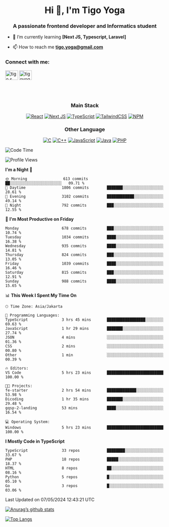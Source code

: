 <h1 align="center">Hi 👋, I'm Tigo Yoga</h1>
<h3 align="center">A passionate frontend developer and Informatics student</h3>

- 🌱 I’m currently learning **[Next JS, Typescript, Laravel]**

- 📫 How to reach me **tigo.yoga@gmail.com**

<h3 align="left">Connect with me:</h3>
<p align="left">
<a href="https://linkedin.com/in/tigo s yoga" target="blank"><img align="center" src="https://raw.githubusercontent.com/rahuldkjain/github-profile-readme-generator/master/src/images/icons/Social/linked-in-alt.svg" alt="tigo s yoga" height="30" width="40" /></a>
<a href="https://instagram.com/tigoyoga" target="blank"><img align="center" src="https://raw.githubusercontent.com/rahuldkjain/github-profile-readme-generator/master/src/images/icons/Social/instagram.svg" alt="tigoyoga" height="30" width="40" /></a>
</p>

<br/>
<br/>

<h3 align="center">Main Stack</h3>
<div align="center">
  
  <a href="">![React](https://img.shields.io/badge/react-%2320232a.svg?style=for-the-badge&logo=react&logoColor=%2361DAFB)</a>
  <a href="">![Next JS](https://img.shields.io/badge/Next-black?style=for-the-badge&logo=next.js&logoColor=white)</a>
   <a href="">![TypeScript](https://img.shields.io/badge/typescript-%23007ACC.svg?style=for-the-badge&logo=typescript&logoColor=white)</a>
  <a href="">![TailwindCSS](https://img.shields.io/badge/tailwindcss-%2338B2AC.svg?style=for-the-badge&logo=tailwind-css&logoColor=white)</a>
  <a href="">![NPM](https://img.shields.io/badge/NPM-%23000000.svg?style=for-the-badge&logo=npm&logoColor=white)</a>
</div>
<h3 align="center">Other Language</h3>
<div align="center">
  
  <a href="">![C](https://img.shields.io/badge/c-%2300599C.svg?style=for-the-badge&logo=c&logoColor=white)</a>
  <a href="">![C++](https://img.shields.io/badge/c++-%2300599C.svg?style=for-the-badge&logo=c%2B%2B&logoColor=white)</a>
  <a href="">![JavaScript](https://img.shields.io/badge/javascript-%23323330.svg?style=for-the-badge&logo=javascript&logoColor=%23F7DF1E)</a>
  <a href="">![Java](https://img.shields.io/badge/java-%23ED8B00.svg?style=for-the-badge&logo=java&logoColor=white)</a>
  <a href="">![PHP](https://img.shields.io/badge/php-%23777BB4.svg?style=for-the-badge&logo=php&logoColor=white)</a>
</div>

<!--START_SECTION:waka-->
![Code Time](http://img.shields.io/badge/Code%20Time-852%20hrs%2033%20mins-blue)

![Profile Views](http://img.shields.io/badge/Profile%20Views-0-blue)

**I'm a Night 🦉** 

```text
🌞 Morning                613 commits         ██░░░░░░░░░░░░░░░░░░░░░░░   09.71 % 
🌆 Daytime                1806 commits        ███████░░░░░░░░░░░░░░░░░░   28.61 % 
🌃 Evening                3102 commits        ████████████░░░░░░░░░░░░░   49.14 % 
🌙 Night                  792 commits         ███░░░░░░░░░░░░░░░░░░░░░░   12.55 % 
```
📅 **I'm Most Productive on Friday** 

```text
Monday                   678 commits         ███░░░░░░░░░░░░░░░░░░░░░░   10.74 % 
Tuesday                  1034 commits        ████░░░░░░░░░░░░░░░░░░░░░   16.38 % 
Wednesday                935 commits         ████░░░░░░░░░░░░░░░░░░░░░   14.81 % 
Thursday                 824 commits         ███░░░░░░░░░░░░░░░░░░░░░░   13.05 % 
Friday                   1039 commits        ████░░░░░░░░░░░░░░░░░░░░░   16.46 % 
Saturday                 815 commits         ███░░░░░░░░░░░░░░░░░░░░░░   12.91 % 
Sunday                   988 commits         ████░░░░░░░░░░░░░░░░░░░░░   15.65 % 
```


📊 **This Week I Spent My Time On** 

```text
🕑︎ Time Zone: Asia/Jakarta

💬 Programming Languages: 
TypeScript               3 hrs 45 mins       █████████████████░░░░░░░░   69.63 % 
JavaScript               1 hr 29 mins        ███████░░░░░░░░░░░░░░░░░░   27.74 % 
JSON                     4 mins              ░░░░░░░░░░░░░░░░░░░░░░░░░   01.36 % 
CSS                      2 mins              ░░░░░░░░░░░░░░░░░░░░░░░░░   00.80 % 
Other                    1 min               ░░░░░░░░░░░░░░░░░░░░░░░░░   00.39 % 

🔥 Editors: 
VS Code                  5 hrs 23 mins       █████████████████████████   100.00 % 

🐱‍💻 Projects: 
fe-starter               2 hrs 54 mins       █████████████░░░░░░░░░░░░   53.98 % 
Dicoding                 1 hr 35 mins        ███████░░░░░░░░░░░░░░░░░░   29.48 % 
gqsp-2-landing           53 mins             ████░░░░░░░░░░░░░░░░░░░░░   16.54 % 

💻 Operating System: 
Windows                  5 hrs 23 mins       █████████████████████████   100.00 % 
```

**I Mostly Code in TypeScript** 

```text
TypeScript               33 repos            ████████░░░░░░░░░░░░░░░░░   33.67 % 
PHP                      18 repos            █████░░░░░░░░░░░░░░░░░░░░   18.37 % 
HTML                     8 repos             ██░░░░░░░░░░░░░░░░░░░░░░░   08.16 % 
Python                   5 repos             █░░░░░░░░░░░░░░░░░░░░░░░░   05.10 % 
Go                       3 repos             █░░░░░░░░░░░░░░░░░░░░░░░░   03.06 % 
```




 Last Updated on 07/05/2024 12:43:21 UTC
<!--END_SECTION:waka-->

[![Anurag’s github stats](https://github-readme-stats.vercel.app/api?username=tigoyoga)](https://github.com/tigoyoga)

[![Top Langs](https://github-readme-stats.vercel.app/api/top-langs/?username=tigoyoga&layout=compact)](https://github.com/tigoyoga)
